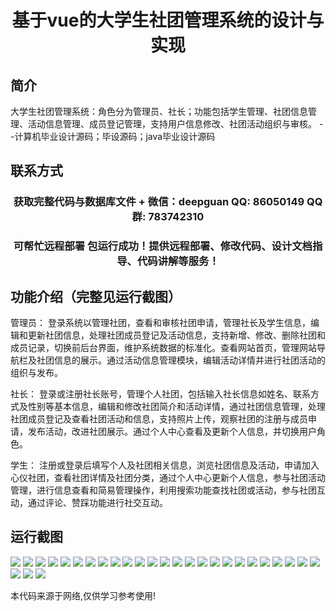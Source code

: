 <p><h1 align="center">基于vue的大学生社团管理系统的设计与实现</h1></p>

## 简介
大学生社团管理系统：角色分为管理员、社长；功能包括学生管理、社团信息管理、活动信息管理、成员登记管理，支持用户信息修改、社团活动组织与审核。    --计算机毕业设计源码；毕设源码；java毕业设计源码


## 联系方式
<p><h3 align="center">获取完整代码与数据库文件 + 微信：deepguan QQ: 86050149 QQ群: 783742310</h3></p>
<p><h3 align="center">可帮忙远程部署 包运行成功！提供远程部署、修改代码、设计文档指导、代码讲解等服务！</h3></p>

## 功能介绍（完整见运行截图）
管理员： 登录系统以管理社团，查看和审核社团申请，管理社长及学生信息，编辑和更新社团信息，处理社团成员登记及活动信息，支持新增、修改、删除社团和成员记录，切换前后台界面，维护系统数据的标准化。查看网站首页，管理网站导航栏及社团信息的展示。通过活动信息管理模块，编辑活动详情并进行社团活动的组织与发布。

社长： 登录或注册社长账号，管理个人社团，包括输入社长信息如姓名、联系方式及性别等基本信息，编辑和修改社团简介和活动详情，通过社团信息管理，处理社团成员登记及查看社团活动和信息，支持照片上传，观察社团的注册与成员申请，发布活动，改进社团展示。通过个人中心查看及更新个人信息，并切换用户角色。

学生： 注册或登录后填写个人及社团相关信息，浏览社团信息及活动，申请加入心仪社团，查看社团详情及社团分类，通过个人中心更新个人信息，参与社团活动管理，进行信息查看和简易管理操作，利用搜索功能查找社团或活动，参与社团互动，通过评论、赞踩功能进行社交互动。


## 运行截图
![](img/001.jpg)
![](img/002.jpg)
![](img/003.jpg)
![](img/004.jpg)
![](img/005.jpg)
![](img/006.jpg)
![](img/007.jpg)
![](img/008.jpg)
![](img/009.jpg)
![](img/010.jpg)
![](img/011.jpg)
![](img/012.jpg)
![](img/013.jpg)
![](img/014.jpg)
![](img/015.jpg)
![](img/016.jpg)
![](img/017.jpg)
![](img/018.jpg)
![](img/019.jpg)
![](img/020.jpg)
![](img/021.jpg)
![](img/022.jpg)
![](img/023.jpg)
![](img/024.jpg)
![](img/025.jpg)
![](img/026.jpg)
![](img/027.jpg)
![](img/028.jpg)

<p>本代码来源于网络,仅供学习参考使用!</p>
